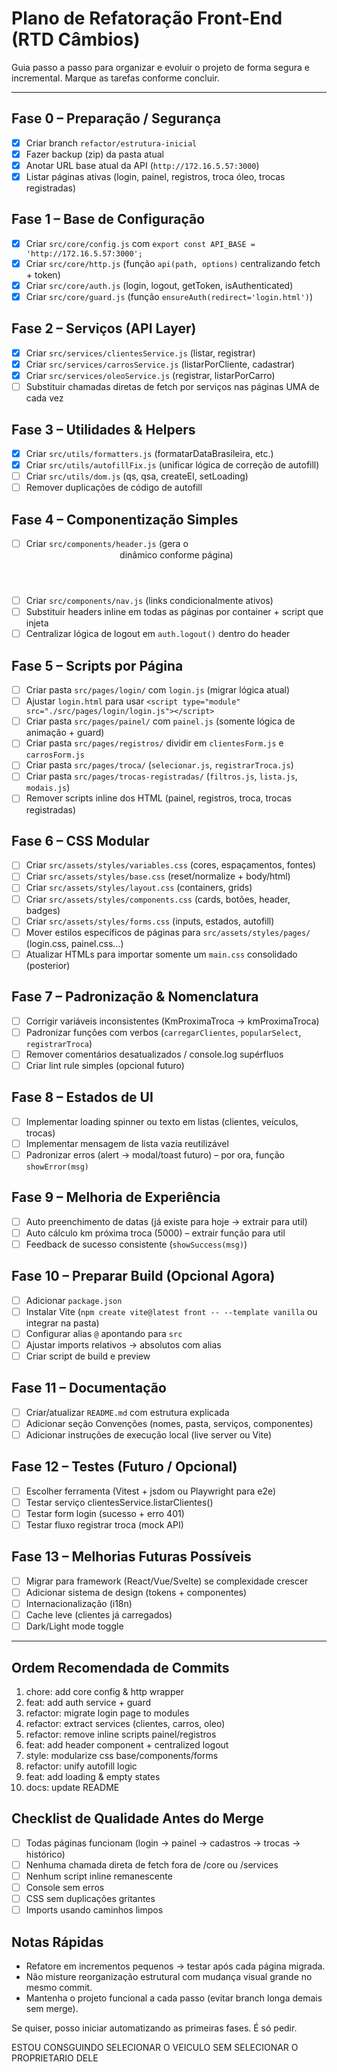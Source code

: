# Plano de Refatoração Front-End (RTD Câmbios)

Guia passo a passo para organizar e evoluir o projeto de forma segura e incremental. Marque as tarefas conforme concluir.

---
## Fase 0 – Preparação / Segurança
- [X] Criar branch `refactor/estrutura-inicial`
- [X] Fazer backup (zip) da pasta atual
- [X] Anotar URL base atual da API (`http://172.16.5.57:3000`)
- [X] Listar páginas ativas (login, painel, registros, troca óleo, trocas registradas)

## Fase 1 – Base de Configuração
- [X] Criar `src/core/config.js` com `export const API_BASE = 'http://172.16.5.57:3000';`
- [X] Criar `src/core/http.js` (função `api(path, options)` centralizando fetch + token)
- [X] Criar `src/core/auth.js` (login, logout, getToken, isAuthenticated)
- [X] Criar `src/core/guard.js` (função `ensureAuth(redirect='login.html')`)

## Fase 2 – Serviços (API Layer)
- [X] Criar `src/services/clientesService.js` (listar, registrar)
- [X] Criar `src/services/carrosService.js` (listarPorCliente, cadastrar)
- [X] Criar `src/services/oleoService.js` (registrar, listarPorCarro)
- [ ] Substituir chamadas diretas de fetch por serviços nas páginas UMA de cada vez

## Fase 3 – Utilidades & Helpers
- [X] Criar `src/utils/formatters.js` (formatarDataBrasileira, etc.)
- [X] Criar `src/utils/autofillFix.js` (unificar lógica de correção de autofill)
- [ ] Criar `src/utils/dom.js` (qs, qsa, createEl, setLoading)
- [ ] Remover duplicações de código de autofill

## Fase 4 – Componentização Simples
- [ ] Criar `src/components/header.js` (gera o <header> dinâmico conforme página)
- [ ] Criar `src/components/nav.js` (links condicionalmente ativos)
- [ ] Substituir headers inline em todas as páginas por container + script que injeta
- [ ] Centralizar lógica de logout em `auth.logout()` dentro do header

## Fase 5 – Scripts por Página
- [ ] Criar pasta `src/pages/login/` com `login.js` (migrar lógica atual)
- [ ] Ajustar `login.html` para usar `<script type="module" src="./src/pages/login/login.js"></script>`
- [ ] Criar pasta `src/pages/painel/` com `painel.js` (somente lógica de animação + guard)
- [ ] Criar pasta `src/pages/registros/` dividir em `clientesForm.js` e `carrosForm.js`
- [ ] Criar pasta `src/pages/troca/` (`selecionar.js`, `registrarTroca.js`)
- [ ] Criar pasta `src/pages/trocas-registradas/` (`filtros.js`, `lista.js`, `modais.js`)
- [ ] Remover scripts inline dos HTML (painel, registros, troca, trocas registradas)

## Fase 6 – CSS Modular
- [ ] Criar `src/assets/styles/variables.css` (cores, espaçamentos, fontes)
- [ ] Criar `src/assets/styles/base.css` (reset/normalize + body/html)
- [ ] Criar `src/assets/styles/layout.css` (containers, grids)
- [ ] Criar `src/assets/styles/components.css` (cards, botões, header, badges)
- [ ] Criar `src/assets/styles/forms.css` (inputs, estados, autofill)
- [ ] Mover estilos específicos de páginas para `src/assets/styles/pages/` (login.css, painel.css...)
- [ ] Atualizar HTMLs para importar somente um `main.css` consolidado (posterior)

## Fase 7 – Padronização & Nomenclatura
- [ ] Corrigir variáveis inconsistentes (KmProximaTroca → kmProximaTroca)
- [ ] Padronizar funções com verbos (`carregarClientes`, `popularSelect`, `registrarTroca`)
- [ ] Remover comentários desatualizados / console.log supérfluos
- [ ] Criar lint rule simples (opcional futuro)

## Fase 8 – Estados de UI
- [ ] Implementar loading spinner ou texto em listas (clientes, veículos, trocas)
- [ ] Implementar mensagem de lista vazia reutilizável
- [ ] Padronizar erros (alert → modal/toast futuro) – por ora, função `showError(msg)`

## Fase 9 – Melhoria de Experiência
- [ ] Auto preenchimento de datas (já existe para hoje → extrair para util)
- [ ] Auto cálculo km próxima troca (5000) – extrair função para util
- [ ] Feedback de sucesso consistente (`showSuccess(msg)`)

## Fase 10 – Preparar Build (Opcional Agora)
- [ ] Adicionar `package.json`
- [ ] Instalar Vite (`npm create vite@latest front -- --template vanilla` ou integrar na pasta)
- [ ] Configurar alias `@` apontando para `src`
- [ ] Ajustar imports relativos → absolutos com alias
- [ ] Criar script de build e preview

## Fase 11 – Documentação
- [ ] Criar/atualizar `README.md` com estrutura explicada
- [ ] Adicionar seção Convenções (nomes, pasta, serviços, componentes)
- [ ] Adicionar instruções de execução local (live server ou Vite)

## Fase 12 – Testes (Futuro / Opcional)
- [ ] Escolher ferramenta (Vitest + jsdom ou Playwright para e2e)
- [ ] Testar serviço clientesService.listarClientes()
- [ ] Testar form login (sucesso + erro 401)
- [ ] Testar fluxo registrar troca (mock API)

## Fase 13 – Melhorias Futuras Possíveis
- [ ] Migrar para framework (React/Vue/Svelte) se complexidade crescer
- [ ] Adicionar sistema de design (tokens + componentes)
- [ ] Internacionalização (i18n)
- [ ] Cache leve (clientes já carregados)
- [ ] Dark/Light mode toggle

---
## Ordem Recomendada de Commits
1. chore: add core config & http wrapper
2. feat: add auth service + guard
3. refactor: migrate login page to modules
4. refactor: extract services (clientes, carros, oleo)
5. refactor: remove inline scripts painel/registros
6. feat: add header component + centralized logout
7. style: modularize css base/components/forms
8. refactor: unify autofill logic
9. feat: add loading & empty states
10. docs: update README

## Checklist de Qualidade Antes do Merge
- [ ] Todas páginas funcionam (login → painel → cadastros → trocas → histórico)
- [ ] Nenhuma chamada direta de fetch fora de /core ou /services
- [ ] Nenhum script inline remanescente
- [ ] Console sem erros
- [ ] CSS sem duplicações gritantes
- [ ] Imports usando caminhos limpos

## Notas Rápidas
- Refatore em incrementos pequenos → testar após cada página migrada.
- Não misture reorganização estrutural com mudança visual grande no mesmo commit.
- Mantenha o projeto funcional a cada passo (evitar branch longa demais sem merge).

Se quiser, posso iniciar automatizando as primeiras fases. É só pedir.



ESTOU CONSGUINDO SELECIONAR O VEICULO SEM SELECIONAR O PROPRIETARIO DELE